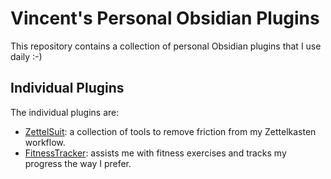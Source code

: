 # Vincent's Personal Obsidian Plugins
This repository contains a collection of personal Obsidian plugins that I use
daily :-)

## Individual Plugins
The individual plugins are: 
- [ZettelSuit](zettelsuite-vincent/README.md): a collection of tools to remove friction from my Zettelkasten workflow.
- [FitnessTracker](fitness-tracker-vincent/README.md): assists me with fitness exercises and tracks my progress the way I prefer.
